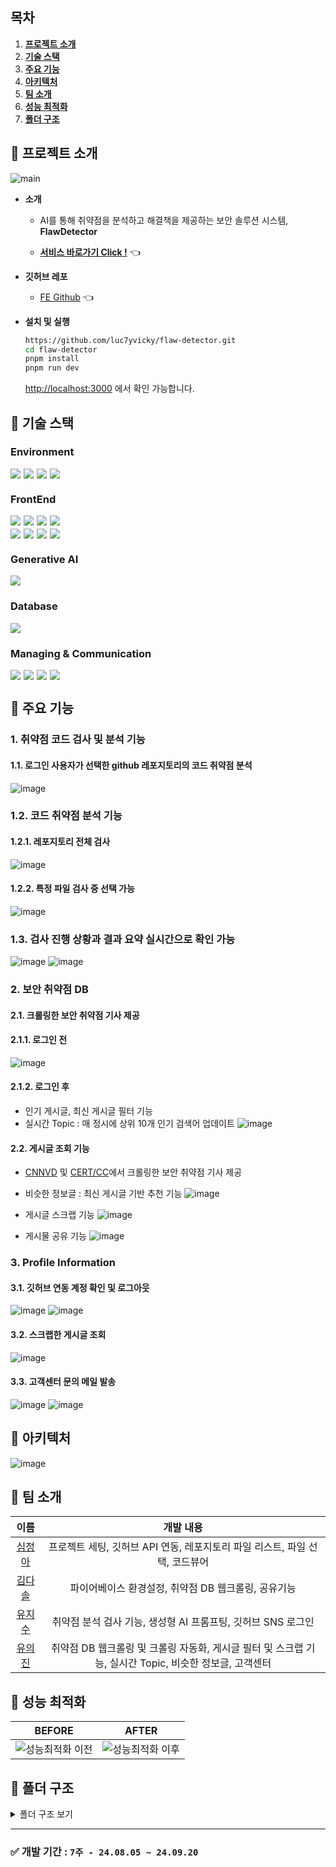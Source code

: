 ## 목차

1. [**프로젝트 소개**](#1)
2. [**기술 스택**](#2)
3. [**주요 기능**](#3)
4. [**아키텍처**](#4)
5. [**팀 소개**](#5)
6. [**성능 최적화**](#6)
7. [**폴더 구조**](#7)

<div id="1"></div>

## 📌 프로젝트 소개

![main](https://github.com/user-attachments/assets/dc282e55-adee-413a-a058-a53d95bf0dde)

- **소개**

  - AI를 통해 취약점을 분석하고 해결책을 제공하는 보안 솔루션 시스템, **FlawDetector**<br/>

  - [**서비스 바로가기 Click !**](https://flaw-detector.vercel.app/) 👈

- **깃허브 레포**

  - [FE Github](https://github.com/luc7yvicky/flaw-detector) 👈

- **설치 및 실행**
  ```bash
  https://github.com/luc7yvicky/flaw-detector.git
  cd flaw-detector
  pnpm install
  pnpm run dev
  ```
  [http://localhost:3000](http://localhost:3000) 에서 확인 가능합니다.

<div id="2"></div>

## 📌 기술 스택

### Environment

<div style="display: flex; gap:5px;">
  <img src="https://img.shields.io/badge/pnpm-%234a4a4a.svg?style=for-the-badge&logo=pnpm&logoColor=f69220" />
  <img src="https://img.shields.io/badge/github-181717?style=for-the-badge&logo=github&logoColor=white" />
  <img src="https://img.shields.io/badge/git-F05032?style=for-the-badge&logo=git&logoColor=white" />
  <img src="https://img.shields.io/badge/ESLint-4B3263?style=for-the-badge&logo=eslint&logoColor=white" />
</div>

### FrontEnd

<div style="display: flex; gap:5px; margin-bottom:5px;">
  <img src="https://img.shields.io/badge/next.js-%2320232a?style=for-the-badge&logo=nextdotjs&logoColor=%ffffff" />
  <img src="https://img.shields.io/badge/typescript-%23007ACC.svg?style=for-the-badge&logo=typescript&logoColor=white" />
<img src="https://img.shields.io/badge/zustand-%2320232a.svg?style=for-the-badge&logo=react&logoColor=%2361DAFB"/>
  <img src="https://img.shields.io/badge/-Tanstack%20Query-FF4154?style=for-the-badge&logo=react%20query&logoColor=white">
</div>

<div style="display: flex; gap:5px;">
  <img src="https://img.shields.io/badge/tailwindcss-%2338B2AC.svg?style=for-the-badge&logo=tailwind-css&logoColor=white" />
<img src="https://img.shields.io/badge/Puppeteer-2E8555?style=for-the-badge&logo=Puppeteer&logoColor=white" />  
  <img src="https://img.shields.io/badge/NextAuth-181717?style=for-the-badge&logo=nextdns&logoColor=white" />
  <img src="https://img.shields.io/badge/octokit-181717?style=for-the-badge&logo=github&logoColor=white" />
</div>

### Generative AI

   <img src="https://img.shields.io/badge/llama3-white?style=for-the-badge&logo=meta&logoColor=black" />

### Database

<div style="display: flex; gap:5px;">
  <img src="https://img.shields.io/badge/firebase-DD2C00?style=for-the-badge&logo=eslint&logoColor=white" />
</div>

### Managing & Communication

<div style="display: flex; gap:5px;">
  <img src="https://img.shields.io/badge/jira-0052CC?style=for-the-badge&logo=jira&logoColor=white" />
  <img src="https://img.shields.io/badge/Discord-%235865F2.svg?style=for-the-badge&logo=discord&logoColor=white" />
  <img src="https://img.shields.io/badge/figma-%23F24E1E?style=for-the-badge&logo=figma&logoColor=white" />
  <img src="https://img.shields.io/badge/notion-000000?style=for-the-badge&logo=notion&logoColor=white" />

</div>

<div id="3"></div>

## 📌 주요 기능

### 1. 취약점 코드 검사 및 분석 기능

#### 1.1. 로그인 사용자가 선택한 github 레포지토리의 코드 취약점 분석

![image](https://github.com/user-attachments/assets/e068a4e4-82a2-4239-97c6-716a8dd44d1b)

### 1.2. 코드 취약점 분석 기능

#### 1.2.1. 레포지토리 전체 검사

![image](https://github.com/user-attachments/assets/658f478a-b5b1-4d20-86c1-a00cf9114563)

#### 1.2.2. 특정 파일 검사 중 선택 가능

![image](https://github.com/user-attachments/assets/b8b9f9e5-318c-4e21-a98e-689ce61ca68f)

### 1.3. 검사 진행 상황과 결과 요약 실시간으로 확인 가능

![image](https://github.com/user-attachments/assets/2da1066c-64b1-4a88-a2f3-7a9c3b189990)
![image](https://github.com/user-attachments/assets/30b90728-d84a-41b9-9117-7394d1222061)


### 2. 보안 취약점 DB

#### 2.1. 크롤링한 보안 취약점 기사 제공

#### 2.1.1. 로그인 전

![image](https://github.com/user-attachments/assets/9bca259b-5a33-4926-a477-00224a1f01f9)

#### 2.1.2. 로그인 후

- 인기 게시글, 최신 게시글 필터 기능
- 실시간 Topic : 매 정시에 상위 10개 인기 검색어 업데이트
  ![image](https://github.com/user-attachments/assets/6d1d7496-9607-473d-9043-710a05c0c7ab)

#### 2.2. 게시글 조회 기능

- [CNNVD](https://www.cnnvd.org.cn/home/childHome) 및 [CERT/CC](https://www.kb.cert.org/vuls/)에서 크롤링한 보안 취약점 기사 제공
- 비슷한 정보글 : 최신 게시글 기반 추천 기능
  ![image](https://github.com/user-attachments/assets/5f5e2674-5c20-4ab6-b7f6-4fda50dbd883)

- 게시글 스크랩 기능
  ![image](https://github.com/user-attachments/assets/ec6f14d7-15e3-4c35-8d2b-2878b6158bf7)

- 게시물 공유 기능
  ![image](https://github.com/user-attachments/assets/3d1511e7-ac93-4bd7-8661-8ade1905c55f)

### 3. Profile Information

#### 3.1. 깃허브 연동 계정 확인 및 로그아웃

![image](https://github.com/user-attachments/assets/9d8666cf-8cb6-4f73-83b0-3e0f0b2fda52)
![image](https://github.com/user-attachments/assets/d8515336-40c8-4f0a-a4a1-369a92d51ee4)

#### 3.2. 스크랩한 게시글 조회

![image](https://github.com/user-attachments/assets/2689353e-b399-47cd-9841-4c3218dd0d4a)

#### 3.3. 고객센터 문의 메일 발송

![image](https://github.com/user-attachments/assets/4e95e8ec-fcee-4da4-b436-2f530c0674eb)
![image](https://github.com/user-attachments/assets/e5fa003e-a3e1-4158-ba69-cc7d929b1914)

<div id="4"></div>

## 📌 아키텍처

![image](https://github.com/user-attachments/assets/5a63edf0-3b6f-4f8d-9dd3-95b5ca403f3b)

<div id="5"></div>

## 📌 팀 소개

|                  이름                  |                                  <div align="center">개발 내용</div>                                   |
| :------------------------------------: | :----------------------------------------------------------------------------------------------------: |
| [심정아](https://github.com/joanShim)  |              프로젝트 세팅, 깃허브 API 연동, 레포지토리 파일 리스트, 파일 선택, 코드뷰어               |
|  [김다솔](https://github.com/sol-ee)   |                          파이어베이스 환경설정, 취약점 DB 웹크롤링, 공유기능                           |
| [유지수](https://github.com/jadugamja) |                      취약점 분석 검사 기능, 생성형 AI 프롬프팅, 깃허브 SNS 로그인                      |
| [유의진](https://github.com/timetam24) | 취약점 DB 웹크롤링 및 크롤링 자동화, 게시글 필터 및 스크랩 기능, 실시간 Topic, 비슷한 정보글, 고객센터 |

<div id="6"></div>

## 📌 성능 최적화

|                                                       BEFORE                                                       |                                                                                                                 AFTER                                                                                                                 |
| :----------------------------------------------------------------------------------------------------------------: | :-----------------------------------------------------------------------------------------------------------------------------------------------------------------------------------------------------------------------------------: |
| <img src="https://github.com/user-attachments/assets/9c1ead14-31d3-42a4-9e91-e59dd4346bfa" alt="성능최적화 이전"/> | <img src="https://cdn.discordapp.com/attachments/1268130742664171592/1288002574342946846/2024-09-24_2.02.18.png?ex=66f3995f&is=66f247df&hm=2a93e20b7ba596743728d3e7d8db5a8bba5999752c9e089aae67d6d81409e973&" alt="성능최적화 이후"/> |

<!-- 리팩토링 세부내용 추가 -->

<div id="7"></div>

## 📌 폴더 구조

<details>
<summary>폴더 구조 보기</summary>

```
── README.md
├── build.sh
├── firebase.json
├── firebaseConfig.ts
├── firestore.indexes.json
├── firestore.rules
├── functions
├── next-env.d.ts
├── next.config.mjs
├── node_modules
├── package.json
├── pnpm-lock.yaml
├── postcss.config.mjs
├── public
│   ├── fonts
│   ├── images
├── src
│   ├── app
│   │   ├── api
│   │   ├── favicon.ico
│   │   ├── globals.css
│   │   ├── layout.tsx
│   │   └── page.tsx
│   ├── auth.config.ts
│   ├── auth.ts
│   ├── components
│   ├── hooks
│   ├── lib
│   ├── middleware.ts
│   ├── stores
│   └── types
├── storage.rules
├── tailwind.config.ts
└── tsconfig.json

```

</details>

---

### ✅ 개발 기간 : `7주 - 24.08.05 ~ 24.09.20`
